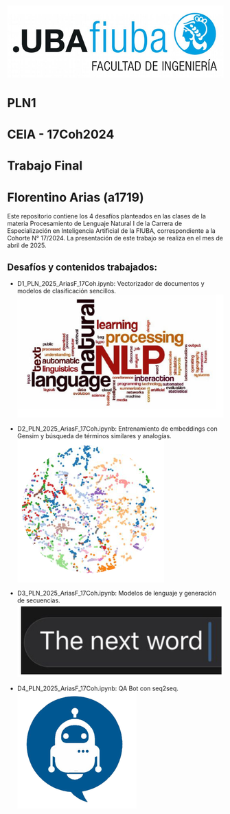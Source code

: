 ![Logo FIUBA](images/logoFIUBA.jpg)
# PLN1
# CEIA - 17Coh2024
# Trabajo Final
# Florentino Arias (a1719)
Este repositorio contiene los 4 desafíos planteados en las clases de la materia Procesamiento de Lenguaje Natural I de la Carrera de Especialización en Inteligencia Artificial de la FIUBA, correspondiente a la Cohorte N° 17/2024.
La presentación de este trabajo se realiza en el mes de abril de 2025.

## Desafíos y contenidos trabajados:

* D1_PLN_2025_AriasF_17Coh.ipynb: Vectorizador de documentos y modelos de clasificación sencillos.
![D1](images/d1.png)

* D2_PLN_2025_AriasF_17Coh.ipynb: Entrenamiento de embeddings con Gensim y búsqueda de términos similares y analogías.
![D2](images/d2.png)

* D3_PLN_2025_AriasF_17Coh.ipynb: Modelos de lenguaje y generación de secuencias.
![D3](images/d3.png)

* D4_PLN_2025_AriasF_17Coh.ipynb: QA Bot con seq2seq.
![D4](images/d4.png)
